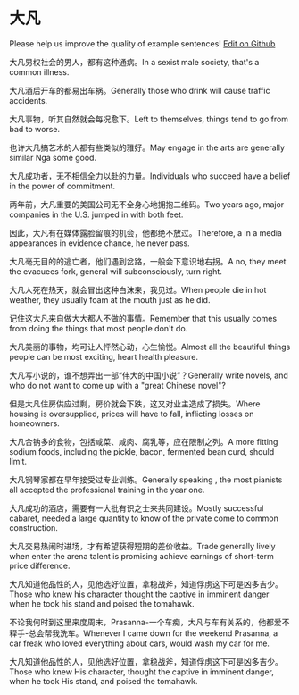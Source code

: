 # 大凡

Please help us improve the quality of example sentences! [Edit on Github](https://github.com/jiyushe/jiyu-example-sentence-source/blob/main/chinese/dafan.md)

<p><span class="chinese">大凡男权社会的男人，都有这种通病。</span><span class="english">In a sexist male society, that's a common illness.</span></p>

<p><span class="chinese">大凡酒后开车的都易出车祸。</span><span class="english">Generally those who drink will cause traffic accidents.</span></p>

<p><span class="chinese">大凡事物，听其自然就会每况愈下。</span><span class="english">Left to themselves, things tend to go from bad to worse.</span></p>

<p><span class="chinese">也许大凡搞艺术的人都有些类似的雅好。</span><span class="english">May engage in the arts are generally similar Nga some good.</span></p>

<p><span class="chinese">大凡成功者，无不相信全力以赴的力量。</span><span class="english">Individuals who succeed have a belief in the power of commitment.</span></p>

<p><span class="chinese">两年前，大凡重要的美国公司无不全身心地拥抱二维码。</span><span class="english">Two years ago, major companies in the U.S. jumped in with both feet.</span></p>

<p><span class="chinese">因此，大凡有在媒体露脸留痕的机会，他都绝不放过。</span><span class="english">Therefore, a in a media appearances in evidence chance, he never pass.</span></p>

<p><span class="chinese">大凡毫无目的的逃亡者，他们遇到岔路，一般会下意识地右拐。</span><span class="english">A no, they meet the evacuees fork, general will subconsciously, turn right.</span></p>

<p><span class="chinese">大凡人死在热天，就会冒出这种白沫来，我见过。</span><span class="english">When people die in hot weather, they usually foam at the mouth just as he did.</span></p>

<p><span class="chinese">记住这大凡来自做大大都人不做的事情。</span><span class="english">Remember that this usually comes from doing the things that most people don't do.</span></p>

<p><span class="chinese">大凡美丽的事物，均可让人怦然心动，心生愉悦。</span><span class="english">Almost all the beautiful things people can be most exciting, heart health pleasure.</span></p>

<p><span class="chinese">大凡写小说的，谁不想弄出一部“伟大的中国小说”？</span><span class="english">Generally write novels, and who do not want to come up with a "great Chinese novel"?</span></p>

<p><span class="chinese">但是大凡住房供应过剩，房价就会下跌，这又对业主造成了损失。</span><span class="english">Where housing is oversupplied, prices will have to fall, inflicting losses on homeowners.</span></p>

<p><span class="chinese">大凡合钠多的食物，包括咸菜、咸肉、腐乳等，应在限制之列。</span><span class="english">A more fitting sodium foods, including the pickle, bacon, fermented bean curd, should limit.</span></p>

<p><span class="chinese">大凡钢琴家都在早年接受过专业训练。</span><span class="english">Generally speaking , the most pianists all accepted the professional training in the year one.</span></p>

<p><span class="chinese">大凡成功的酒店，需要有一大批有识之士来共同建设。</span><span class="english">Mostly successful cabaret, needed a large quantity to know of the private come to common construction.</span></p>

<p><span class="chinese">大凡交易热闹时进场，才有希望获得短期的差价收益。</span><span class="english">Trade generally lively when enter the arena talent is promising achieve earnings of short-term price difference.</span></p>

<p><span class="chinese">大凡知道他品性的人，见他选好位置，拿稳战斧，知道俘虏这下可是凶多吉少。</span><span class="english">Those who knew his character thought the captive in imminent danger when he took his stand and poised the tomahawk.</span></p>

<p><span class="chinese">不论我何时到这里来度周末，Prasanna-一个车痴，大凡与车有关系的，他都爱不释手-总会帮我洗车。</span><span class="english">Whenever I came down for the weekend Prasanna, a car freak who loved everything about cars, would wash my car for me.</span></p>

<p><span class="chinese">大凡知道他品性的人，见他选好位置，拿稳战斧，知道俘虏这下可是凶多吉少。</span><span class="english">Those who knew His character, thought the captive in imminent danger, when he took His stand, and poised the tomahawk.</span></p>

